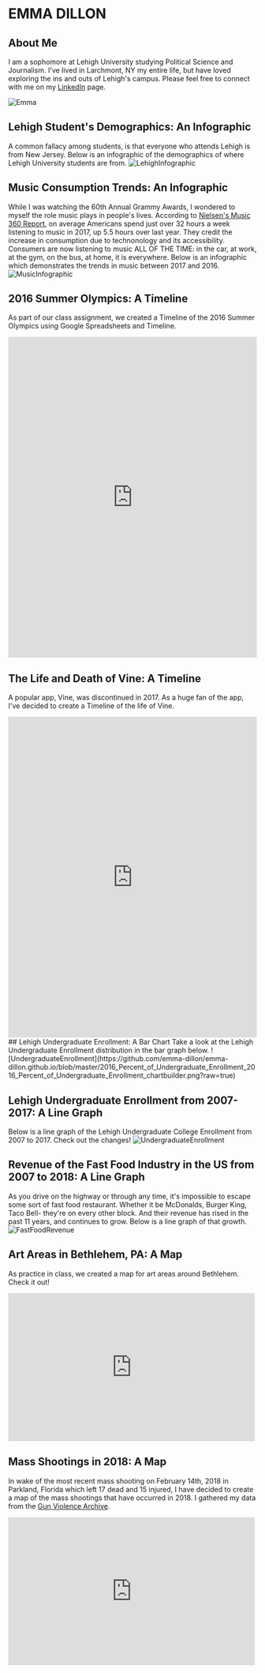 # EMMA DILLON
## About Me
I am a sophomore at Lehigh University studying Political Science and Journalism. I've lived in Larchmont, NY my entire life, but have loved exploring the ins and outs of Lehigh's campus. Please feel free to connect with me on my [LinkedIn](https://www.linkedin.com/in/emmadillon98/) page. 

![Emma](https://github.com/emma-dillon/emma-dillon.github.io/blob/master/13978330_617525525076189_670056409_o%20(1).jpg?raw=true)

## Lehigh Student's Demographics: An Infographic
A common fallacy among students, is that everyone who attends Lehigh is from New Jersey. Below is an infographic of the demographics of where Lehigh University students are from.
![LehighInfographic](https://github.com/emma-dillon/emma-dillon.github.io/blob/master/Raise%20your%20glass.png?raw=true)

## Music Consumption Trends: An Infographic
While I was watching the 60th Annual Grammy Awards, I wondered to myself the role music plays in people's lives. According to [Nielsen's Music 360 Report](http://www.nielsen.com/us/en/insights/news/2017/time-with-tunes-how-technology-is-driving-music-consumption.html), on average Americans spend just over 32 hours a week listening to music in 2017, up 5.5 hours over last year. They credit the increase in consumption due to technonology and its accessibility. Consumers are now listening to music ALL OF THE TIME: in the car, at work, at the gym, on the bus, at home, it is everywhere. Below is an infographic which demonstrates the trends in music between 2017 and 2016.
![MusicInfographic](https://github.com/emma-dillon/emma-dillon.github.io/blob/master/Music%20Consumption.png?raw=true)

## 2016 Summer Olympics: A Timeline
As part of our class assignment, we created a Timeline of the 2016 Summer Olympics using Google Spreadsheets and Timeline.
<iframe src='https://cdn.knightlab.com/libs/timeline3/latest/embed/index.html?source=1Qw3e8Y_SwZbw7ayDmZ2YT9dbdXl-Jv53Xi1kjiVDQAU&font=Default&lang=en&initial_zoom=2&height=650' width='100%' height='650' webkitallowfullscreen mozallowfullscreen allowfullscreen frameborder='0'></iframe>

## The Life and Death of Vine: A Timeline
A popular app, Vine, was discontinued in 2017. As a huge fan of the app, I've decided to create a Timeline of the life of Vine. 
<iframe src='https://cdn.knightlab.com/libs/timeline3/latest/embed/index.html?source=1_aTfKwih8SWhVZU_vwGaVI4O1gbwrgLD34ZHDhWM2Bc&font=Default&lang=en&initial_zoom=2&height=650' width='100%' height='650' webkitallowfullscreen mozallowfullscreen allowfullscreen frameborder='0'></iframe>
## Lehigh Undergraduate Enrollment: A Bar Chart
Take a look at the Lehigh Undergraduate Enrollment distribution in the bar graph below. 
![UndergraduateEnrollment](https://github.com/emma-dillon/emma-dillon.github.io/blob/master/2016_Percent_of_Undergraduate_Enrollment_2016_Percent_of_Undergraduate_Enrollment_chartbuilder.png?raw=true)

## Lehigh Undergraduate Enrollment from 2007-2017: A Line Graph
Below is a line graph of the Lehigh Undergraduate College Enrollment from 2007 to 2017. Check out the changes!
![UndergraduateEnrollment](https://github.com/emma-dillon/emma-dillon.github.io/blob/master/Lehigh_Undergraduate_Enrollment_from_2007-2017_Arts_and_Science_Business_Engineering_chartbuilder.png?raw=true)

## Revenue of the Fast Food Industry in the US from 2007 to 2018: A Line Graph
As you drive on the highway or through any time, it's impossible to escape some sort of fast food restaurant. Whether it be McDonalds, Burger King, Taco Bell- they're on every other block. And their revenue has rised in the past 11 years, and continues to grow. Below is a line graph of that growth.  
![FastFoodRevenue](https://github.com/emma-dillon/emma-dillon.github.io/blob/master/Revenue_of_the_Fast_Food_Industry_in_the_US_from_2007_to_2018_Revenue_chartbuilder.png?raw=true)

## Art Areas in Bethlehem, PA: A Map
As practice in class, we created a map for art areas around Bethlehem. Check it out!
<iframe width="500" height="300" scrolling="no" frameborder="no" src="https://fusiontables.google.com/embedviz?q=select+col0+from+1I1PRfOuM5XSHfJ8W2G3zjF1dZae7Vcmhqu8biMcN&amp;viz=MAP&amp;h=false&amp;lat=40.61142802417879&amp;lng=-75.37207858504178&amp;t=1&amp;z=14&amp;l=col0&amp;y=2&amp;tmplt=2&amp;hml=ONE_COL_LAT_LNG"></iframe>

## Mass Shootings in 2018: A Map
In wake of the most recent mass shooting on February 14th, 2018 in Parkland, Florida which left 17 dead and 15 injured, I have decided to create a map of the mass shootings that have occurred in 2018. I gathered my data from the [Gun Violence Archive](http://www.gunviolencearchive.org/reports/mass-shooting). 
<iframe width="500" height="300" scrolling="no" frameborder="no" src="https://fusiontables.google.com/embedviz?q=select+col2+from+1BS4NeO13TtHGA4XrITYh7Bn8RkzeEkE5UOA9Reuz&amp;viz=MAP&amp;h=false&amp;lat=36.364219427188765&amp;lng=-87.568104425&amp;t=1&amp;z=4&amp;l=col2&amp;y=2&amp;tmplt=2&amp;hml=ONE_COL_LAT_LNG"></iframe>
